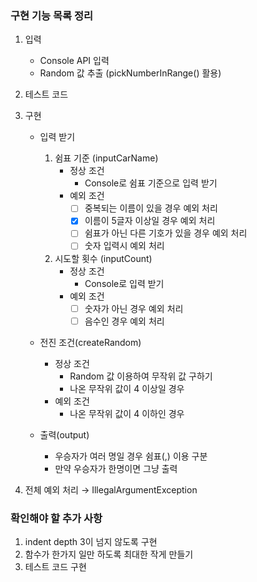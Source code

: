 ### 구현 기능 목록 정리
1. 입력
    - Console API 입력 
    - Random 값 추출 (pickNumberInRange() 활용)
   
2. 테스트 코드
3. 구현 
    - 입력 받기
      1. 쉼표 기준 (inputCarName)
          - 정상 조건
              - Console로 쉼표 기준으로 입력 받기
          - 예외 조건
            - [ ] 중복되는 이름이 있을 경우 예외 처리 
            - [X] 이름이 5글자 이상일 경우 예외 처리
            - [ ] 쉼표가 아닌 다른 기호가 있을 경우 예외 처리
            - [ ] 숫자 입력시 예외 처리

      2. 시도할 횟수 (inputCount)
         - 정상 조건
             - Console로 입력 받기
         - 예외 조건
             - [ ] 숫자가 아닌 경우 예외 처리
             - [ ] 음수인 경우 예외 처리 

   - 전진 조건(createRandom)
     - 정상 조건
       - Random 값 이용하여 무작위 값 구하기
       - 나온 무작위 값이 4 이상일 경우
     - 예외 조건
        - 나온 무작위 값이 4 이하인 경우

   - 출력(output)
     - 우승자가 여러 명일 경우 쉼표(,) 이용 구분
     - 만약 우승자가 한명이면 그냥 출력
     
4. 전체 예외 처리 → IllegalArgumentException


### 확인해야 할 추가 사항
1. indent depth 3이 넘지 않도록 구현
2. 함수가 한가지 일만 하도록 최대한 작게 만들기
3. 테스트 코드 구현